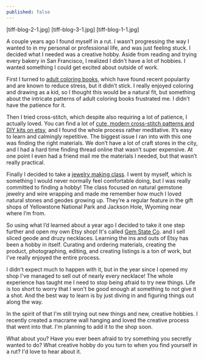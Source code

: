 ```yaml
---
published: false
---
```

[tiff-blog-2-1.jpg]
[tiff-blog-3-1.jpg]
[tiff-blog-1-1.jpg]

A couple years ago I found myself in a rut. I wasn’t progressing the way I wanted to in my personal or professional life, and was just feeling stuck. I decided what I needed was a creative hobby. Aside from reading and trying every bakery in San Francisco, I realized I didn't have a lot of hobbies. I wanted something I could get excited about outside of work. 

First I turned to [adult coloring books](https://www.amazon.com/gp/product/1945710799/ref=as_li_qf_asin_il_tl?ie=UTF8&tag=redletterda04-20&creative=9325&linkCode=as2&creativeASIN=1945710799&linkId=3ac6311301303911d1a6c0eeb586f928), which have found recent popularity and are known to reduce stress, but it didn’t stick. I really enjoyed coloring and drawing as a kid, so I thought this would be a natural fit, but something about the intricate patterns of adult coloring books frustrated me. I didn’t have the patience for it. 

Then I tried cross-stitch, which despite also requiring a lot of patience, I actually loved. You can find a lot of [cute, modern cross-stitch patterns and DIY kits on etsy](https://www.etsy.com/listing/73305318/mermaid-cross-stitch-kit-diy-kit?ga_search_query=mermaid&ref=shop_items_search_2), and I found the whole process rather meditative. It’s easy to learn and calmingly repetitive. The biggest issue I ran into with this one was finding the right materials. We don’t have a lot of craft stores in the city, and I had a hard time finding thread online that wasn’t super expensive. At one point I even had a friend mail me the materials I needed, but that wasn’t really practical. 

Finally I decided to take a [jewelry making class](http://www.workshopsf.org/). I went by myself, which is something I would never normally feel comfortable doing, but I was really committed to finding a hobby! The class focused on natural gemstone jewelry and wire wrapping and made me remember how much I loved natural stones and geodes growing up. They’re a regular feature in the gift shops of Yellowstone National Park and Jackson Hole, Wyoming near where I’m from. 

So using what I’d learned about a year ago I decided to take it one step further and open my own Etsy shop! It's called [Gem State Co](https://www.etsy.com/shop/GemStateCo/). and I sell sliced geode and druzy necklaces. Learning the ins and outs of Etsy has been a hobby in itself. Curating and ordering materials, creating the product, photographing, editing, and creating listings is a ton of work, but I’ve really enjoyed the entire process. 

I didn't expect much to happen with it, but in the year since I opened my shop I've managed to sell out of nearly every necklace! The whole experience has taught me I need to stop being afraid to try new things. Life is too short to worry that I won't be good enough at something to not give it a shot. And the best way to learn is by just diving in and figuring things out along the way. 

In the spirit of that I'm still trying out new things and new, creative hobbies. I recently created a macrame wall hanging and loved the creative process that went into that. I'm planning to add it to the shop soon. 

What about you? Have you ever been afraid to try something you secretly wanted to do? What creative hobby do you turn to when you find yourself in a rut?  I'd love to hear about it.
